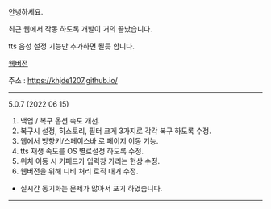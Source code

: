안녕하세요. 

최근 웹에서 작동 하도록 개발이 거의 끝났습니다.

tts 음성 설정 기능만 추가하면 될듯 합니다. 

[웹버전](https://khjde1207.github.io/)

주소 : https://khjde1207.github.io/

---
5.0.7 (2022 06 15)
1. 백업 / 복구 옵션 속도 개선. 
2. 복구시 설정, 히스토리, 필터 크게 3가지로 각각 복구 하도록 수정. 
3. 웹에서 방향키/스페이스바 로 페이지 이동 기능. 
4. tts 재생 속도를 OS 별로설정 하도록 수정. 
5. 위치 이동 시 키패드가 입력창 가리는 현상 수정. 
6. 웹버전을 위해 디비 처리 로직 대거 수정. 

* 실시간 동기화는 문제가 많아서 포기 하였습니다. 

---
